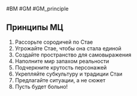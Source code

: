 #BM  #GM #GM_principle 

## Принципы МЦ

1. Рассорьте сородичей по Стае
2. Угрожайте Стае, чтобы она стала единой
3. Создайте пространство для самовыражения
4. Наполните мир запахом реальности
5. Подчеркните крутость персонажей
6. Укрепляйте субкультуру и традиции Стаи
7. Предлагайте ситуации, а не сюжет
8. Пусть будет больно!
